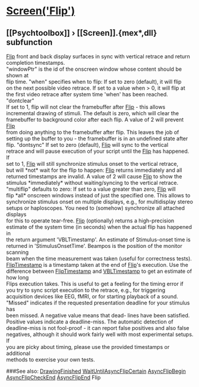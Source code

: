 # [Screen('Flip')](Screen-Flip) 
## [[Psychtoolbox]] &#8250; [[Screen]].{mex*,dll} subfunction


[Flip](Flip) front and back display surfaces in sync with vertical retrace and return  
completion timestamps.  
"windowPtr" is the id of the onscreen window whose content should be shown at  
flip time. "when" specifies when to flip: If set to zero (default), it will flip  
on the next possible video retrace. If set to a value when \> 0, it will flip at  
the first video retrace after system time 'when' has been reached. "dontclear"  
If set to 1, flip will not clear the framebuffer after [Flip](Flip) - this allows  
incremental drawing of stimuli. The default is zero, which will clear the  
framebuffer to background color after each flip. A value of 2 will prevent [Flip](Flip)  
from doing anything to the framebuffer after flip. This leaves the job of  
setting up the buffer to you - the framebuffer is in an undefined state after  
flip. "dontsync" If set to zero (default), [Flip](Flip) will sync to the vertical  
retrace and will pause execution of your script until the [Flip](Flip) has happened. If  
set to 1, [Flip](Flip) will still synchronize stimulus onset to the vertical retrace,  
but will \*not\* wait for the flip to happen: [Flip](Flip) returns immediately and all  
returned timestamps are invalid. A value of 2 will cause [Flip](Flip) to show the  
stimulus \*immediately\* without waiting/syncing to the vertical retrace.  
"multiflip" defaults to zero: If set to a value greater than zero, [Flip](Flip) will  
flip \*all\* onscreen windows instead of just the specified one. This allows to  
synchronize stimulus onset on multiple displays, e.g., for multidisplay stereo  
setups or haploscopes. You need to (somehow) synchronize all attached displays  
for this to operate tear-free. [Flip](Flip) (optionally) returns a high-precision  
estimate of the system time (in seconds) when the actual flip has happened in  
the return argument 'VBLTimestamp'. An estimate of Stimulus-onset time is  
returned in 'StimulusOnsetTime'. Beampos is the position of the monitor scanning  
beam when the time measurement was taken (useful for correctness tests).  
[FlipTimestamp](FlipTimestamp) is a timestamp taken at the end of [Flip](Flip)'s execution. Use the  
difference between [FlipTimestamp](FlipTimestamp) and [VBLTimestamp](VBLTimestamp) to get an estimate of how long  
Flips execution takes. This is useful to get a feeling for the timing error if  
you try to sync script execution to the retrace, e.g., for triggering  
acquisition devices like EEG, fMRI, or for starting playback of a sound.  
"Missed" indicates if the requested presentation deadline for your stimulus has  
been missed. A negative value means that dead- lines have been satisfied.  
Positive values indicate a deadline-miss. The automatic detection of  
deadline-miss is not fool-proof - it can report false positives and also false  
negatives, although it should work fairly well with most experimental setups. If  
you are picky about timing, please use the provided timestamps or additional  
methods to exercise your own tests.   


###See also:
[DrawingFinished](Screen-DrawingFinished) [WaitUntilAsyncFlipCertain](Screen-WaitUntilAsyncFlipCertain) [AsyncFlipBegin](Screen-AsyncFlipBegin) [AsyncFlipCheckEnd](Screen-AsyncFlipCheckEnd) [AsyncFlipEnd](Screen-AsyncFlipEnd) Flip
